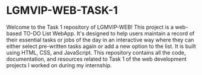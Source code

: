 # LGMVIP-WEB-TASK-1
Welcome to the Task 1 repository of LGMVIP-WEB! This project is a web-based TO-DO List WebApp. 
It's designed to help users maintain a record of their essential tasks or jobs of the day in an interactive way where they can either select pre-written tasks again or add a new option to the list. 
It is built using HTML, CSS, and JavaScript.
This repository contains all the code, documentation, and resources related to Task 1 of the web development projects I worked on during my internship. 
